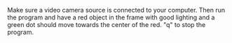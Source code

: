 Make sure a video camera source is connected to your computer. Then run the program and have a red object in the frame with good lighting and a green dot should move towards the center of the red. "q" to stop the program.

